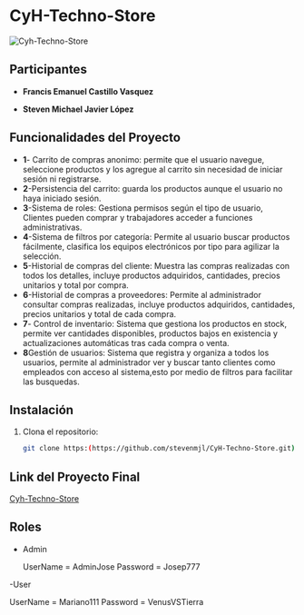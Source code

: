 # CyH-Techno-Store

![Cyh-Techno-Store](https://github.com/user-attachments/assets/e5bac223-6282-4e8b-9558-90069e4038d6)



## Participantes

- **Francis Emanuel Castillo Vasquez**
  
- **Steven Michael Javier López**

## Funcionalidades del Proyecto

- **1**- Carrito de compras anonimo: permite que el usuario navegue, seleccione productos y los agregue al carrito sin necesidad de iniciar sesión ni registrarse.
- **2**-Persistencia del carrito: guarda los productos aunque el usuario no haya iniciado sesión.
- **3**-Sistema de roles: Gestiona permisos según el tipo de usuario, Clientes pueden comprar y trabajadores acceder a funciones administrativas.
- **4**-Sistema de filtros por categoría: Permite al usuario buscar productos fácilmente, clasifica los equipos electrónicos por tipo para agilizar la selección.
- **5**-Historial de compras del cliente: Muestra las compras realizadas con todos los detalles, incluye productos adquiridos, cantidades, precios unitarios y total por compra.
- **6**-Historial de compras a proveedores: Permite al administrador consultar compras realizadas, incluye productos adquiridos, cantidades, precios unitarios y total de cada compra.
- **7**- Control de inventario: Sistema que gestiona los productos en stock, permite ver cantidades disponibles, productos bajos en existencia y actualizaciones automáticas tras cada compra o venta.
- **8**Gestión de usuarios: Sistema que registra y organiza a todos los usuarios, permite al administrador ver y buscar tanto clientes como empleados con acceso al sistema,esto por medio de filtros para facilitar las busquedas.


## Instalación

1. Clona el repositorio:
   ```bash
   git clone https:(https://github.com/stevenmjl/CyH-Techno-Store.git)
   
## Link del Proyecto Final

[Cyh-Techno-Store](http://cyh-techno-store.somee.com/)
 
## Roles
- Admin

  UserName = AdminJose
  Password = Josep777

-User

  UserName = Mariano111
  Password = VenusVSTierra
